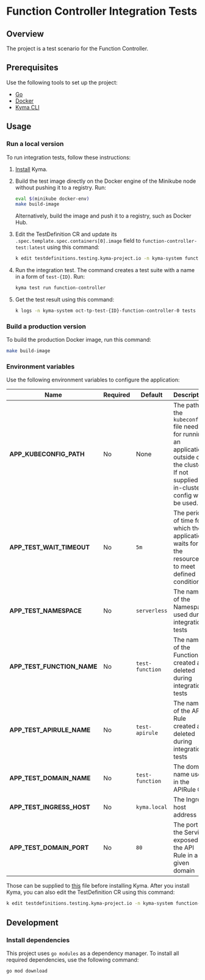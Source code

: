 # Function Controller Integration Tests

## Overview

The project is a test scenario for the Function Controller.

## Prerequisites

Use the following tools to set up the project:

- [Go](https://golang.org)
- [Docker](https://www.docker.com/)
- [Kyma CLI](https://github.com/kyma-project/cli)

## Usage

### Run a local version

To run integration tests, follow these instructions:

1. [Install](https://kyma-project.io/docs/master/root/kyma/#installation-install-kyma-locally) Kyma.
2. Build the test image directly on the Docker engine of the Minikube node without pushing it to a registry. Run:

   ```bash
   eval $(minikube docker-env)
   make build-image
   ```

   Alternatively, build the image and push it to a registry, such as Docker Hub.

3. Edit the TestDefinition CR and update its `.spec.template.spec.containers[0].image` field to `function-controller-test:latest` using this command:

   ```bash
   k edit testdefinitions.testing.kyma-project.io -n kyma-system function-controller
   ```

4. Run the integration test. The command creates a test suite with a name in a form of `test-{ID}`. Run:

   ```bash
   kyma test run function-controller
   ```

5. Get the test result using this command:

   ```bash
   k logs -n kyma-system oct-tp-test-{ID}-function-controller-0 tests
   ```

### Build a production version

To build the production Docker image, run this command:

```bash
make build-image
```

### Environment variables

Use the following environment variables to configure the application:

| Name                                  | Required | Default                    | Description                                                                                                                                 |
| ------------------------------------- | -------- | -------------------------- | ------------------------------------------------------------------------------------------------------------------------------------------- |
| **APP_KUBECONFIG_PATH**               | No       | None                       | The path to the `kubeconfig` file needed for running an application outside of the cluster. If not supplied in-cluster, config will be used. |
| **APP_TEST_WAIT_TIMEOUT**             | No       | `5m`                       | The period of time for which the application waits for the resources to meet defined conditions                                             |
| **APP_TEST_NAMESPACE**                | No       | `serverless`               | The name of the Namespace used during integration tests                                                                                     |
| **APP_TEST_FUNCTION_NAME**            | No       | `test-function`            | The name of the Function created and deleted during integration tests                                                                       |
| **APP_TEST_APIRULE_NAME**             | No       | `test-apirule`             | The name of the API Rule created and deleted during integration tests                                                                        |
| **APP_TEST_DOMAIN_NAME**              | No       | `test-function`            | The domain name used in the APIRule CR                                                                                                       |
| **APP_TEST_INGRESS_HOST**             | No       | `kyma.local`               | The Ingress host address                                                                                                                    |
| **APP_TEST_DOMAIN_PORT**              | No       | `80`                       | The port of the Service exposed by the API Rule in a given domain                                                                                                                |

Those can be supplied to [this](../../resources/function-controller/templates/tests/test.yaml) file before installing Kyma. After you install Kyma, you can also edit the TestDefinition CR using this command:

```bash
k edit testdefinitions.testing.kyma-project.io -n kyma-system function-controller
```

## Development

### Install dependencies

This project uses `go modules` as a dependency manager. To install all required dependencies, use the following command:

```bash
go mod download
```
